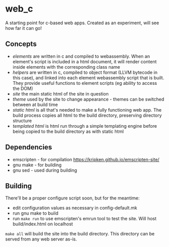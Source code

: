 # web\_c

A starting point for c-based web apps. Created as an experiment, will see how far it can go!

## Concepts

* *elements* are written in c and compiled to webassembly. When an element's
script is included in a html document, it will render content inside elements
with the corresponding class name
* *helpers* are written in c, compiled to object format (LLVM bytecode in this
case), and linked into each element webassembly script that is built. They
provide useful functions to element scripts (eg ability to access the DOM)
* *site* the main static html of the site in question
* *theme* used by the site to change appearance - themes can be switched
between at build time
* *static html* is all that's needed to make a fully functioning web app.
The build process copies all html to the build directory, preserving directory
structure
* *templated html* is html run through a simple templating engine before
being copied to the build directory as with static html

## Dependencies

* emscripten - for compilation https://kripken.github.io/emscripten-site/
* gnu make - for building
* gnu sed - used during building

## Building

There'll be a proper configure script soon, but for the meantime:

* edit configuration values as necessary in config-default.mk
* run gnu make to build
* run `make run` to use emscripten's emrun tool to test the site. Will host
 build/index.html on localhost

`make all` will build the site into the build directory. This directory can be
served from any web server as-is.

